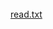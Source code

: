 <br>
<script>
  $(function(){
      $(".element11").typed({
        strings: ["This is an interesting read but is it authentic if not what is the disparity ?"],
        typeSpeed: 40
      });
  });
</script>
<div class="element11"></div>
<a href="ht82n00/manifest.txt">read.txt</a>
